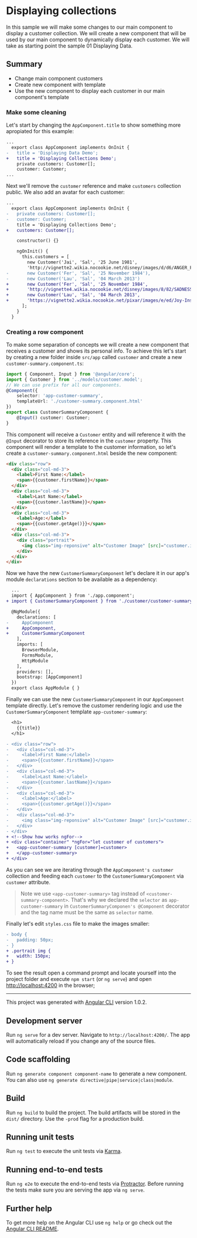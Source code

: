 # Displaying collections

In this sample we will make some changes to our main component to display a customer collection. We will create a new component that will be used by our main component to dynamically display each customer.
We will take as starting point the sample 01 Displaying Data.

## Summary
- Change main component customers
- Create new component with template
- Use the new component to display each customer in our main component's template

### Make some cleaning

Let's start by changing the `AppComponent.title` to show something more apropiated for this example:

```diff
...
  export class AppComponent implements OnInit {
-   title = 'Displaying Data Demo';
+   title = 'Displaying Collections Demo';
    private customers: Customer[];
    customer: Customer;
...
```

Next we'll remove the `customer` reference and make `customers` collection public. We also add an avatar for each customer:

```diff
...
  export class AppComponent implements OnInit {
-   private customers: Customer[];
-   customer: Customer;
    title = 'Displaying Collections Demo';
+   customers: Customer[];

    constructor() {}

    ngOnInit() {
      this.customers = [
        new Customer('Jai', 'Sal', '25 June 1981',
        'http://vignette2.wikia.nocookie.net/disney/images/d/d6/ANGER_Fullbody_Render.png/revision/latest?cb=20150615084744'),
-       new Customer('Fer', 'Sal', '25 November 1984'),
-       new Customer('Lau', 'Sal', '04 March 2013')
+       new Customer('Fer', 'Sal', '25 November 1984',
+       'http://vignette4.wikia.nocookie.net/disney/images/8/82/SADNESS_Fullbody_Render.png/revision/latest?cb=20150615091236'),
+       new Customer('Lau', 'Sal', '04 March 2013',
+       'https://vignette2.wikia.nocookie.net/pixar/images/e/ed/Joy-Inside-Out-borders.jpg/revision/latest?cb=20150718214419')
      ];
    }
  }
```

### Creating a row component

To make some separation of concepts we will create a new component that receives a customer and shows its personal info. To achieve this let's start by creating a new folder inside `src/app` called `customer` and create a new `customer-summary.component.ts`:

```ts
import { Component, Input } from '@angular/core';
import { Customer } from '../models/customer.model';
// We can use prefix for all our components.
@Component({
    selector: 'app-customer-summary',
    templateUrl: './customer-summary.component.html'
})
export class CustomerSummaryComponent {
    @Input() customer: Customer;
}
```

This component will receive a `Customer` entity and will reference it with the `@Input` decorator to store its reference in the `customer` property. This component will render a template to the customer information, so let's create a `customer-summary.component.html` beside the new component:

```html
<div class="row">
  <div class="col-md-3">
    <label>First Name:</label>
    <span>{{customer.firstName}}</span>
  </div>
  <div class="col-md-3">
    <label>Last Name:</label>
    <span>{{customer.lastName}}</span>
  </div>
  <div class="col-md-3">
    <label>Age:</label>
    <span>{{customer.getAge()}}</span>
  </div>
  <div class="col-md-3">
    <div class="portrait">
      <img class="img-reponsive" alt="Customer Image" [src]="customer.imageUrl"/>
    </div>
  </div>
</div>
```

Now we have the new `CustomerSummaryComponent` let's declare it in our app's module `declarations` section to be available as a dependency:

```diff
  ...
  import { AppComponent } from './app.component';
+ import { CustomerSummaryComponent } from './customer/customer-summary.component';

  @NgModule({
    declarations: [
-     AppComponent
+     AppComponent,
+     CustomerSummaryComponent
    ],
    imports: [
      BrowserModule,
      FormsModule,
      HttpModule
    ],
    providers: [],
    bootstrap: [AppComponent]
  })
  export class AppModule { }
```

Finally we can use the new `CustomerSummaryComponent` in our `AppComponent` template directly. Let's remove the customer rendering logic and use the `CustomerSummaryComponent` template `app-customer-summary`:

```diff
  <h1>
    {{title}}
  </h1>

- <div class="row">
-   <div class="col-md-3">
-     <label>First Name:</label>
-     <span>{{customer.firstName}}</span>
-   </div>
-   <div class="col-md-3">
-     <label>Last Name:</label>
-     <span>{{customer.lastName}}</span>
-   </div>
-   <div class="col-md-3">
-     <label>Age:</label>
-     <span>{{customer.getAge()}}</span>
-   </div>
-   <div class="col-md-3">
-     <img class="img-reponsive" alt="Customer Image" [src]="customer.imageUrl"/>
-   </div>
- </div>
+ <!--Show how works ngFor-->
+ <div class="container" *ngFor="let customer of customers">
+   <app-customer-summary [customer]=customer>
+   </app-customer-summary>
+ </div>
```

As you can see we are iterating through the `AppComponent's customer` collection and feeding each `customer` to the `CustomerSummaryComponent` via `customer` attribute.

> Note we use `<app-customer-summary>` tag instead of `<customer-summary-component>`. That's why we declared the `selector` as `app-customer-summary` in `CustomerSummaryComponen's @Component` decorator and the tag name must be the same as `selector` name.

Finally let's edit `styles.css` file to make the images smaller:

```diff
- body {
-   padding: 50px;
- }
+ .portrait img {
+   width: 150px;
+ }
```

To see the result open a command prompt and locate yourself into the project folder and execute `npm start` (or `ng serve`) and open [http://localhost:4200](http://localhost:4200) in the browser;

---

This project was generated with [Angular CLI](https://github.com/angular/angular-cli) version 1.0.2.

## Development server

Run `ng serve` for a dev server. Navigate to `http://localhost:4200/`. The app will automatically reload if you change any of the source files.

## Code scaffolding

Run `ng generate component component-name` to generate a new component. You can also use `ng generate directive|pipe|service|class|module`.

## Build

Run `ng build` to build the project. The build artifacts will be stored in the `dist/` directory. Use the `-prod` flag for a production build.

## Running unit tests

Run `ng test` to execute the unit tests via [Karma](https://karma-runner.github.io).

## Running end-to-end tests

Run `ng e2e` to execute the end-to-end tests via [Protractor](http://www.protractortest.org/).
Before running the tests make sure you are serving the app via `ng serve`.

## Further help

To get more help on the Angular CLI use `ng help` or go check out the [Angular CLI README](https://github.com/angular/angular-cli/blob/master/README.md).
